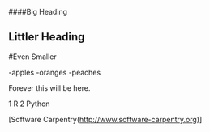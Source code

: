 ####Big Heading
## Littler Heading
#Even Smaller

-apples
-oranges
-peaches

Forever this will be here.

1 R
2 Python

[Software Carpentry(http://www.software-carpentry.org)]
